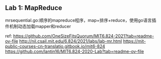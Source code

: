 ## Lab 1: MapReduce
mrsequential.go:顺序的mapreduce程序，map+排序+reduce，使用go语言插件机制动态加载mapper和reducer







ref:
https://github.com/OneSizeFitsQuorum/MIT6.824-2021?tab=readme-ov-file
http://nil.csail.mit.edu/6.824/2021/labs/lab-mr.html
https://mit-public-courses-cn-translatio.gitbook.io/mit6-824
https://github.com/lantin16/MIT6.824-2020-Lab?tab=readme-ov-file
